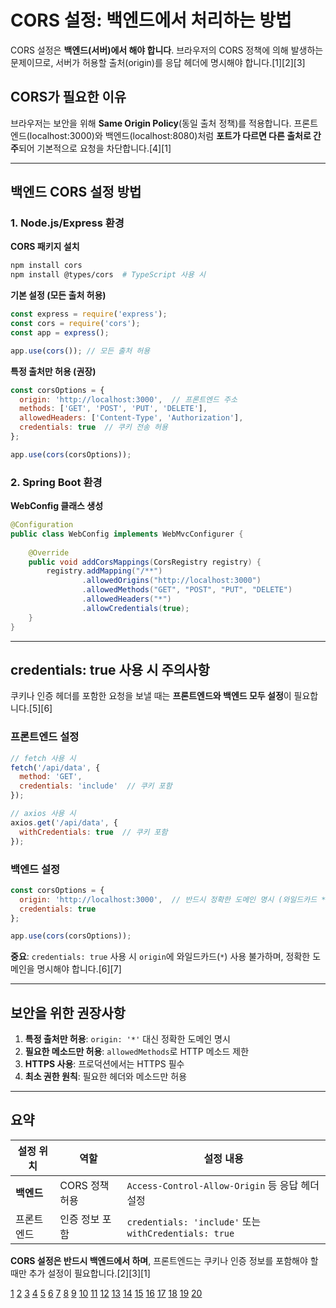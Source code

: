 
# CORS 설정: 백엔드에서 처리하는 방법

CORS 설정은 **백엔드(서버)에서 해야 합니다**. 브라우저의 CORS 정책에 의해 발생하는 문제이므로, 서버가 허용할 출처(origin)를 응답 헤더에 명시해야 합니다.[1][2][3]

## CORS가 필요한 이유

브라우저는 보안을 위해 **Same Origin Policy**(동일 출처 정책)를 적용합니다. 프론트엔드(localhost:3000)와 백엔드(localhost:8080)처럼 **포트가 다르면 다른 출처로 간주**되어 기본적으로 요청을 차단합니다.[4][1]

***

## 백엔드 CORS 설정 방법

### 1. Node.js/Express 환경

**CORS 패키지 설치**
```bash
npm install cors
npm install @types/cors  # TypeScript 사용 시
```

**기본 설정 (모든 출처 허용)**
```javascript
const express = require('express');
const cors = require('cors');
const app = express();

app.use(cors()); // 모든 출처 허용
```

**특정 출처만 허용 (권장)**
```javascript
const corsOptions = {
  origin: 'http://localhost:3000',  // 프론트엔드 주소
  methods: ['GET', 'POST', 'PUT', 'DELETE'],
  allowedHeaders: ['Content-Type', 'Authorization'],
  credentials: true  // 쿠키 전송 허용
};

app.use(cors(corsOptions));
```

### 2. Spring Boot 환경

**WebConfig 클래스 생성**
```java
@Configuration
public class WebConfig implements WebMvcConfigurer {
    
    @Override
    public void addCorsMappings(CorsRegistry registry) {
        registry.addMapping("/**")
                .allowedOrigins("http://localhost:3000")
                .allowedMethods("GET", "POST", "PUT", "DELETE")
                .allowedHeaders("*")
                .allowCredentials(true);
    }
}
```

***

## credentials: true 사용 시 주의사항

쿠키나 인증 헤더를 포함한 요청을 보낼 때는 **프론트엔드와 백엔드 모두 설정**이 필요합니다.[5][6]

### 프론트엔드 설정
```javascript
// fetch 사용 시
fetch('/api/data', {
  method: 'GET',
  credentials: 'include'  // 쿠키 포함
});

// axios 사용 시
axios.get('/api/data', {
  withCredentials: true  // 쿠키 포함
});
```

### 백엔드 설정
```javascript
const corsOptions = {
  origin: 'http://localhost:3000',  // 반드시 정확한 도메인 명시 (와일드카드 * 불가)
  credentials: true
};

app.use(cors(corsOptions));
```

**중요**: `credentials: true` 사용 시 `origin`에 와일드카드(`*`) 사용 불가하며, 정확한 도메인을 명시해야 합니다.[6][7]

***

## 보안을 위한 권장사항

1. **특정 출처만 허용**: `origin: '*'` 대신 정확한 도메인 명시
2. **필요한 메소드만 허용**: `allowedMethods`로 HTTP 메소드 제한
3. **HTTPS 사용**: 프로덕션에서는 HTTPS 필수
4. **최소 권한 원칙**: 필요한 헤더와 메소드만 허용

***

## 요약

| 설정 위치 | 역할 | 설정 내용 |
|-----------|------|-----------|
| **백엔드** | CORS 정책 허용 | `Access-Control-Allow-Origin` 등 응답 헤더 설정 |
| 프론트엔드 | 인증 정보 포함 | `credentials: 'include'` 또는 `withCredentials: true` |

**CORS 설정은 반드시 백엔드에서 하며**, 프론트엔드는 쿠키나 인증 정보를 포함해야 할 때만 추가 설정이 필요합니다.[2][3][1]

[1](https://sdardew-valley.tistory.com/150)
[2](https://velog.io/@minyoung_/Node.js%EC%97%90%EC%84%9C-CORS-%ED%97%88%EC%9A%A9-%EC%84%A4%EC%A0%95)
[3](https://brightstarit.tistory.com/37)
[4](https://www.kyumin.blog/7)
[5](https://www.inflearn.com/community/questions/1354044/%ED%94%84%EB%A1%A0%ED%8A%B8%EC%97%90%EC%84%9C-credentials-include%EB%A1%9C-%EC%84%A4%EC%A0%95%ED%95%9C%EA%B2%BD%EC%9A%B0-cors-%EB%AC%B8%EC%A0%9C)
[6](https://inpa.tistory.com/entry/AXIOS-%F0%9F%93%9A-CORS-%EC%BF%A0%ED%82%A4-%EC%A0%84%EC%86%A1withCredentials-%EC%98%B5%EC%85%98)
[7](https://inpa.tistory.com/entry/NODE-%F0%9F%93%9A-CORS-%EC%84%A4%EC%A0%95%ED%95%98%EA%B8%B0-cors-%EB%AA%A8%EB%93%88)
[8](https://halligalli0.tistory.com/27)
[9](https://khdscor.tistory.com/64)
[10](https://handhand.tistory.com/entry/Nodejs-CORS-%EC%84%A4%EC%A0%95%ED%95%98%EA%B8%B0)
[11](https://velog.io/@garcon/%EB%84%A4%ED%8A%B8%EC%9B%8C%ED%81%AC-CORS%EC%99%80-credentials)
[12](https://www.inflearn.com/community/questions/896182/%ED%94%84%EB%A1%A0%ED%8A%B8%EC%97%90%EC%84%9C-credentials-include%EB%A1%9C-%EC%84%A4%EC%A0%95%ED%95%9C%EA%B2%BD%EC%9A%B0-cors-%EB%AC%B8%EC%A0%9C)
[13](https://coding-maggot.tistory.com/100)
[14](https://velog.io/@kimbangul/Node.js-CORS-%EB%AC%B8%EC%A0%9C-%ED%95%B4%EA%B2%B0-With.-TypeScript)
[15](https://developer.mozilla.org/ko/docs/Web/HTTP/Guides/CORS)
[16](https://velog.io/@seungchan__y/CORS-%EC%97%90%EB%9F%AC%EC%99%80-%ED%95%B4%EA%B2%B0%EB%B2%95)
[17](https://danyoujeong.tistory.com/238)
[18](https://moon-works.tistory.com/48)
[19](https://hazzuu.tistory.com/entry/CORS-%EC%8B%A4%EC%8A%B5%ED%95%B4%EB%B3%B4%EA%B8%B0)
[20](https://loosie.tistory.com/114)

